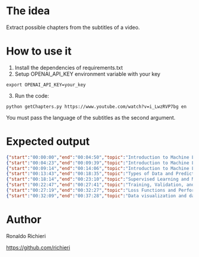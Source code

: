 # The idea

Extract possible chapters from the subtitles of a video.

# How to use it

1.   Install the dependencies of requirements.txt
2.   Setup OPENAI_API_KEY environment variable with your key

    export OPENAI_API_KEY=your_key
    
3.   Run the code:

    python getChapters.py https://www.youtube.com/watch?v=i_LwzRVP7bg en

You must pass the language of the subtitles as the second argument.

# Expected output
```JSON
{"start":"00:00:00","end":"00:04:50","topic":"Introduction to Machine Learning and Using the UCI Machine Learning Repository"}
{"start":"00:04:23","end":"00:09:39","topic":"Introduction to Machine Learning"}
{"start":"00:09:14","end":"00:14:06","topic":"Introduction to Machine Learning and its Types"}
{"start":"00:13:43","end":"00:18:35","topic":"Types of Data and Predictions in Supervised Learning"}
{"start":"00:18:14","end":"00:23:10","topic":"Supervised Learning and Model Training"}
{"start":"00:22:47","end":"00:27:41","topic":"Training, Validation, and Testing Data Sets and Loss in Machine Learning"}
{"start":"00:27:19","end":"00:32:27","topic":"Loss Functions and Performance Measures"}
{"start":"00:32:09","end":"00:37:28","topic":"Data visualization and data set splitting"}
```

# Author

Ronaldo Richieri

https://github.com/richieri
